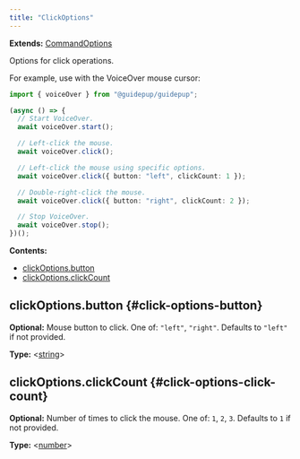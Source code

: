 ```yaml
---
title: "ClickOptions"
---
```


**Extends:** [CommandOptions]

Options for click operations.

For example, use with the VoiceOver mouse cursor:

```ts
import { voiceOver } from "@guidepup/guidepup";

(async () => {
  // Start VoiceOver.
  await voiceOver.start();

  // Left-click the mouse.
  await voiceOver.click();

  // Left-click the mouse using specific options.
  await voiceOver.click({ button: "left", clickCount: 1 });

  // Double-right-click the mouse.
  await voiceOver.click({ button: "right", clickCount: 2 });

  // Stop VoiceOver.
  await voiceOver.stop();
})();
```

**Contents:**

- [clickOptions.button](./class-click-options#click-options-button)
- [clickOptions.clickCount](./class-click-options#click-options-lick-count)

## clickOptions.button {#click-options-button}

**Optional:** Mouse button to click. One of: `"left"`, `"right"`. Defaults to `"left"` if not provided.

**Type:** &#60;[string]&#62;

## clickOptions.clickCount {#click-options-click-count}

**Optional:** Number of times to click the mouse. One of: `1`, `2`, `3`. Defaults to `1` if not provided.

**Type:** &#60;[number]&#62;

[commandoptions]: ./class-command-options "CommandOptions"
[number]: https://developer.mozilla.org/en-US/docs/Web/JavaScript/Reference/Global_Objects/Number "number"
[string]: https://developer.mozilla.org/en-US/docs/Web/JavaScript/Reference/Global_Objects/String "string"
